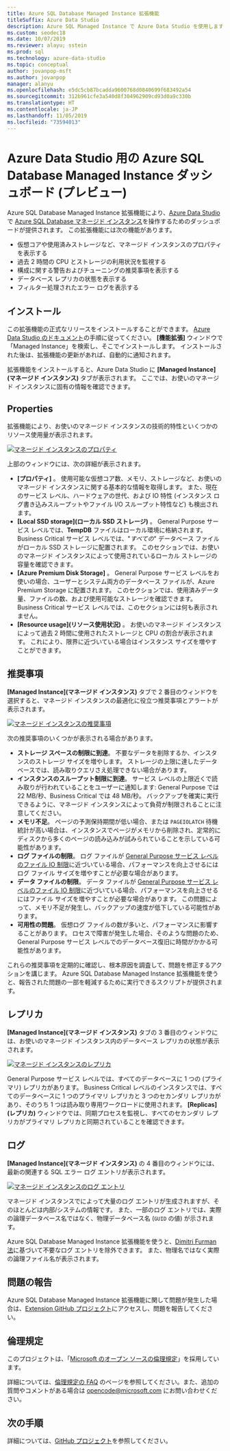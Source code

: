 ```yaml
---
title: Azure SQL Database Managed Instance 拡張機能
titleSuffix: Azure Data Studio
description: Azure SQL Managed Instance で Azure Data Studio を使用します
ms.custom: seodec18
ms.date: 10/07/2019
ms.reviewer: alayu; sstein
ms.prod: sql
ms.technology: azure-data-studio
ms.topic: conceptual
author: jovanpop-msft
ms.author: jovanpop
manager: alanyu
ms.openlocfilehash: e5dc5cb87bcadda9600768d0840699f683492a54
ms.sourcegitcommit: 312b961cfe3a540d8f304962909cd93d0a9c330b
ms.translationtype: HT
ms.contentlocale: ja-JP
ms.lasthandoff: 11/05/2019
ms.locfileid: "73594013"
---
```

# <a name="azure-sql-database-managed-instance-dashboard-for-azure-data-studio-preview"></a>Azure Data Studio 用の Azure SQL Database Managed Instance ダッシュボード (プレビュー)

Azure SQL Database Managed Instance 拡張機能により、[Azure Data Studio](https://github.com/Microsoft/azuredatastudio) で [Azure SQL Database マネージド インスタンス](https://docs.microsoft.com/azure/sql-database/sql-database-managed-instance-index)を操作するためのダッシュボードが提供されます。 この拡張機能には次の機能があります。

- 仮想コアや使用済みストレージなど、マネージド インスタンスのプロパティを表示する
- 過去 2 時間の CPU とストレージの利用状況を監視する
- 構成に関する警告およびチューニングの推奨事項を表示する
- データベース レプリカの状態を表示する
- フィルター処理されたエラー ログを表示する

## <a name="install"></a>インストール

この拡張機能の正式なリリースをインストールすることができます。 [Azure Data Studio のドキュメント](https://docs.microsoft.com/sql/azure-data-studio/extensions)の手順に従ってください。
**[機能拡張]** ウィンドウで「Managed Instance」を検索し、そこでインストールします。 インストールされた後は、拡張機能の更新があれば、自動的に通知されます。

拡張機能をインストールすると、Azure Data Studio に **[Managed Instance]\(マネージド インスタンス\)** タブが表示されます。 ここでは、お使いのマネージド インスタンスに固有の情報を確認できます。

## <a name="properties"></a>Properties

拡張機能により、お使いのマネージド インスタンスの技術的特性といくつかのリソース使用量が表示されます。

[ ![マネージド インスタンスのプロパティ](media/azure-sql-mi-extension/ads-mi-tab1.png )](media/azure-sql-mi-extension/ads-mi-tab1.png#lightbox)

上部のウィンドウには、次の詳細が表示されます。

- **[プロパティ]** 。 使用可能な仮想コア数、メモリ、ストレージなど、お使いのマネージド インスタンスに関する基本的な情報を取得します。 また、現在のサービス レベル、ハードウェアの世代、および IO 特性 (インスタンス ログ書き込みスループットやファイル I/O スループット特性など) も検出されます。
- **[Local SSD storage]\(ローカル SSD ストレージ\)** 。 General Purpose サービス レベルでは、**TempDB** ファイルはローカル環境に格納されます。 Business Critical サービス レベルでは、"_すべての_" データベース ファイルがローカル SSD ストレージに配置されます。 このセクションでは、お使いのマネージド インスタンスによって使用されているローカル ストレージの容量を確認できます。
- **[Azure Premium Disk Storage]** 。 General Purpose サービス レベルをお使いの場合、ユーザーとシステム両方のデータベース ファイルが、Azure Premium Storage に配置されます。 このセクションでは、使用済みデータ量、ファイルの数、および使用可能なストレージを確認できます。 Business Critical サービス レベルでは、このセクションには何も表示されません。
- **[Resource usage]\(リソース使用状況\)** 。 お使いのマネージド インスタンスによって過去 2 時間に使用されたストレージと CPU の割合が表示されます。 これにより、限界に近づいている場合はインスタンス サイズを増やすことができます。

## <a name="recommendations"></a>推奨事項

**[Managed Instance]\(マネージド インスタンス\)** タブで 2 番目のウィンドウを選択すると、マネージド インスタンスの最適化に役立つ推奨事項とアラートが表示されます。

[ ![マネージド インスタンスの推奨事項](media/azure-sql-mi-extension/ads-mi-tab2.png )](media/azure-sql-mi-extension/ads-mi-tab2.png#lightbox)

次の推奨事項のいくつかが表示される場合があります。

- **ストレージ スペースの制限に到達**。 不要なデータを削除するか、インスタンスのストレージ サイズを増やします。 ストレージの上限に達したデータベースでは、読み取りクエリさえ処理できない場合があります。
- **インスタンスのスループット制限に到達**。 サービス レベルの上限近くで読み取りが行われていることをユーザーに通知します: General Purpose では 22 MB/秒、Business Critical では 48 MB/秒。 バックアップを確実に実行できるように、マネージド インスタンスによって負荷が制限されることに注意してください。
- **メモリ不足**。 ページの予測保持期間が低い場合、または `PAGEIOLATCH` 待機統計が高い場合は、インスタンスでページがメモリから削除され、定常的にディスクから多くのページの読み込みが試みられていることを示している可能性があります。
- **ログ ファイルの制限**。 ログ ファイルが [General Purpose サービス レベルのファイル IO 制限](https://docs.microsoft.com/azure/sql-database/sql-database-managed-instance-resource-limits#file-io-characteristics-in-general-purpose-tier)に近づいている場合、パフォーマンスを向上させるにはログ ファイル サイズを増やすことが必要な場合があります。
- **データ ファイルの制限**。 データ ファイルが [General Purpose サービス レベルのファイル IO 制限](https://docs.microsoft.com/azure/sql-database/sql-database-managed-instance-resource-limits#file-io-characteristics-in-general-purpose-tier)に近づいている場合、パフォーマンスを向上させるにはファイル サイズを増やすことが必要な場合があります。 この問題によって、メモリ不足が発生し、バックアップの速度が低下している可能性があります。
- **可用性の問題**。 仮想ログ ファイルの数が多いと、パフォーマンスに影響することがあります。 ロセスで障害が発生した場合、そのような問題のため、General Purpose サービス レベルでのデータベース復旧に時間がかかる可能性があります。

これらの推奨事項を定期的に確認し、根本原因を調査して、問題を修正するアクションを講じます。 Azure SQL Database Managed Instance 拡張機能を使うと、報告された問題の一部を軽減するために実行できるスクリプトが提供されます。

## <a name="replicas"></a>レプリカ

**[Managed Instance]\(マネージド インスタンス\)** タブの 3 番目のウィンドウには、お使いのマネージド インスタンス内のデータベース レプリカの状態が表示されます。

[ ![マネージド インスタンスのレプリカ](media/azure-sql-mi-extension/ads-mi-tab3.png )](media/azure-sql-mi-extension/ads-mi-tab3.png#lightbox)

General Purpose サービス レベルでは、すべてのデータベースに 1 つの (プライマリ) レプリカがあります。 Business Critical レベルのインスタンスでは、すべてのデータベースに 1 つのプライマリ レプリカと 3 つのセカンダリ レプリカがあり、そのうち 1 つは読み取り専用ワークロードに使用されます。 **[Replicas]\(レプリカ\)** ウィンドウでは、同期プロセスを監視し、すべてのセカンダリ レプリカがプライマリ レプリカと同期されていることを確認できます。

## <a name="logs"></a>ログ

**[Managed Instance]\(マネージド インスタンス\)** の 4 番目のウィンドウには、最新の関連する SQL エラー ログ エントリが表示されます。

[ ![マネージド インスタンスのログ エントリ](media/azure-sql-mi-extension/ads-mi-tab4.png )](media/azure-sql-mi-extension/ads-mi-tab4.png#lightbox)

マネージド インスタンスでによって大量のログ エントリが生成されますが、そのほとんどは内部/システムの情報です。 また、一部のログ エントリでは、実際の論理データベース名ではなく、物理データベース名 (`GUID` の値) が示されます。

Azure SQL Database Managed Instance 拡張機能を使うと、[Dimitri Furman 法](https://techcommunity.microsoft.com/t5/DataCAT/Azure-SQL-DB-Managed-Instance-sp-readmierrorlog/ba-p/305506)に基づいて不要なログ エントリを除外できます。 また、物理名ではなく実際の論理ファイル名が表示されます。

## <a name="reporting-problems"></a>問題の報告

Azure SQL Database Managed Instance 拡張機能に関して問題が発生した場合は、[Extension GitHub プロジェクト](https://github.com/JocaPC/AzureDataStudio-Managed-Instance/issues)にアクセスし、問題を報告してください。

## <a name="code-of-conduct"></a>倫理規定

このプロジェクトは、「[Microsoft のオープン ソースの倫理規定][conduct-code]」を採用しています。

詳細については、[倫理規定の FAQ][conduct-FAQ] のページを参照してください。また、追加の質問やコメントがある場合は [opencode@microsoft.com][conduct-email] にお問い合わせください。

## <a name="next-steps"></a>次の手順

詳細については、[GitHub プロジェクト](https://github.com/JocaPC/AzureDataStudio-Managed-Instance/)を参照してください。

[conduct-code]: http://opensource.microsoft.com/codeofconduct/
[conduct-FAQ]: http://opensource.microsoft.com/codeofconduct/faq/
[conduct-email]: mailto:opencode@microsoft.com
[conduct-md]: https://github.com/PowerShell/vscode-powershell/blob/master/CODE_OF_CONDUCT.md
